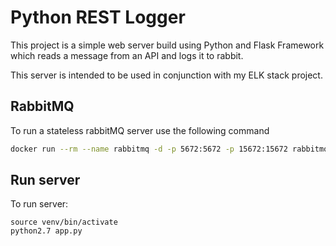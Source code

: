 # Python REST Logger
This project is a simple web server build using Python and Flask Framework which 
reads a message from an API and logs it to rabbit.

This server is intended to be used in conjunction with my ELK stack project.

## RabbitMQ
To run a stateless rabbitMQ server use the following command
``` bash
docker run --rm --name rabbitmq -d -p 5672:5672 -p 15672:15672 rabbitmq:management
```

## Run server
To run server:
```
source venv/bin/activate
python2.7 app.py
```